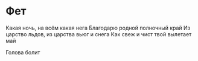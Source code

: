 # Фет
Какая ночь, на всём какая нега
Благодарю родной полночный край
Из царство льдов, из царства вьюг и снега
Как свеж и чист твой вылетает май

Голова болит